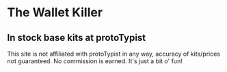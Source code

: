 # The Wallet Killer
## In stock base kits at protoTypist

This site is not affiliated with protoTypist in any way, accuracy of kits/prices not guaranteed. No commission is earned. It's just a bit o' fun!